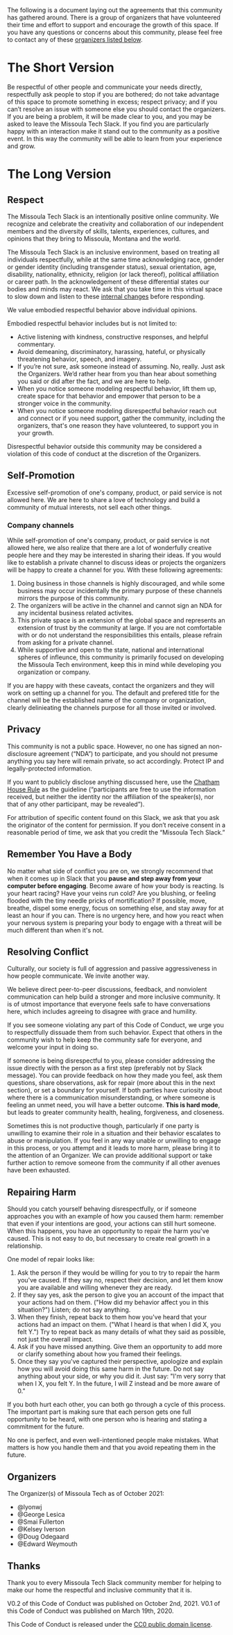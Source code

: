 The following is a document laying out the agreements that this community has gathered around. There is a group of organizers that have volunteered their time and effort to support and encourage the growth of this space. If you have any questions or concerns about this community, please feel free to contact any of these [organizers listed below](#organizers).

# The Short Version

Be respectful of other people and communicate your needs directly, respectfully ask people to stop if you are bothered; do not take advantage of this space to promote something in excess; respect privacy; and if you can’t resolve an issue with someone else you should contact the organizers. If you are being a problem, it will be made clear to you, and you may be asked to leave the Missoula Tech Slack. If you find you are particularly happy with an interaction make it stand out to the community as a positive event. In this way the community will be able to learn from your experience and grow.

# The Long Version

## Respect

The Missoula Tech Slack is an intentionally positive online community. We recognize and celebrate the creativity and collaboration of our independent members and the diversity of skills, talents, experiences, cultures, and opinions that they bring to Missoula, Montana and the world.

The Missoula Tech Slack is an inclusive environment, based on treating all individuals respectfully, while at the same time acknowledging race, gender or gender identity (including transgender status), sexual orientation, age, disability, nationality, ethnicity, religion (or lack thereof), political affiliation or career path. In the acknowledgement of these differential states our bodies and minds may react. We ask that you take time in this virtual space to slow down and listen to these [internal changes](#remember-you-have-a-body) before responding.

We value embodied respectful behavior above individual opinions.

Embodied respectful behavior includes but is not limited to:

- Active listening with kindness, constructive responses, and helpful commentary.
- Avoid demeaning, discriminatory, harassing, hateful, or physically threatening behavior, speech, and imagery.
- If you’re not sure, ask someone instead of assuming. No, really. Just ask the Organizers. We’d rather hear from you than hear about something you said or did after the fact, and we are here to help.
- When you notice someone modeling respectful behavior, lift them up, create space for that behavior and empower that person to be a stronger voice in the community.
- When you notice someone modeling disrespectful behavior reach out and connect or if you need support, gather the community, including the organizers, that's one reason they have volunteered, to support you in your growth.

Disrespectful behavior outside this community may be considered a violation of this code of conduct at the discretion of the Organizers.

## Self-Promotion

Excessive self-promotion of one's company, product, or paid service is not allowed here. We are here to
share a love of technology and build a community of mutual interests, not sell each other things.

### Company channels

While self-promotion of one's company, product, or paid service is not allowed here, we also realize that there are a lot of wonderfully creative people here and they may be interested in sharing their ideas.  If you would like to establish a private channel to discuss ideas or projects the organizers will be happy to create a channel for you.  With these following agreements:

1. Doing business in those channels is highly discouraged, and while some business may occur incidentally the primary purpose of these channels mirrors the purpose of this community.
2. The organizers will be active in the channel and cannot sign an NDA for any incidental business related activites.
3. This private space is an extension of the global space and represents an extension of trust by the community at large.  If you are not comfortable with or do not understand the responsibilities this entails, please refrain from asking for a private channel.
4. While supportive and open to the state, national and international spheres of infleunce, this community is primarily focused on developing the Missoula Tech environment, keep this in mind while developing you organization or company.

If you are happy with these caveats, contact the organizers and they will work on setting up a channel for you.  The default and prefered title for the channel will be the established name of the company or organization, clearly delinieating the channels purpose for all those invited or involved.

## Privacy

This community is not a public space. However, no one has signed an non-disclosure agreement (“NDA”) to participate, and you should not presume anything you say here will remain private, so act accordingly. Protect IP and legally-protected information.

If you want to publicly disclose anything discussed here, use the [Chatham House Rule](https://www.chathamhouse.org/about/chatham-house-rule) as the guideline (“participants are free to use the information received, but neither the identity nor the affiliation of the speaker(s), nor that of any other participant, may be revealed”).

For attribution of specific content found on this Slack, we ask that you ask the originator of the content for permission. If you don’t receive consent in a reasonable period of time, we ask that you credit the “Missoula Tech Slack.”

## Remember You Have a Body

No matter what side of conflict you are on, we strongly recommend that when it comes up in Slack that you **pause and step away from your computer before engaging**. Become aware of how your body is reacting. Is your heart racing? Have your veins run cold? Are you blushing, or feeling flooded with the tiny needle pricks of mortification? If possible, move, breathe, dispel some energy, focus on something else, and stay away for at least an hour if you can. There is no urgency here, and how you react when your nervous system is preparing your body to engage with a threat will be much different than when it's not.

## Resolving Conflict

Culturally, our society is full of aggression and passive aggressiveness in how people communicate. We invite another way.

We believe direct peer-to-peer discussions, feedback, and nonviolent communication can help build a stronger and more inclusive community. It is of utmost importance that everyone feels safe to have conversations here, which includes agreeing to disagree with grace and humility.

If you see someone violating any part of this Code of Conduct, we urge you to respectfully dissuade them from such behavior. Expect that others in the community wish to help keep the community safe for everyone, and welcome your input in doing so.

If someone is being disrespectful to you, please consider addressing the issue directly with the person as a first step (preferably not by Slack message). You can provide feedback on how they made you feel, ask them questions, share observations, ask for repair (more about this in the next section), or set a boundary for yourself. If both parties have curiosity about where there is a communication misunderstanding, or where someone is feeling an unmet need, you will have a better outcome. **This is hard mode**, but leads to greater community health, healing, forgiveness, and closeness.

Sometimes this is not productive though, particularly if one party is unwilling to examine their role in a situation and their behavior escalates to abuse or manipulation. If you feel in any way unable or unwilling to engage in this process, or you attempt and it leads to more harm, please bring it to the attention of an Organizer. We can provide additional support or take further action to remove someone from the community if all other avenues have been exhausted.

## Repairing Harm

Should you catch yourself behaving disrespectfully, or if someone approaches you with an example of how you caused them harm: remember that even if your intentions are good, your actions can still hurt someone. When this happens, you have an opportunity to repair the harm you've caused. This is not easy to do, but necessary to create real growth in a relationship.

One model of repair looks like:

1. Ask the person if they would be willing for you to try to repair the harm you've caused. If they say no, respect their decision, and let them know you are available and willing whenever they are ready.
1. If they say yes, ask the person to give you an account of the impact that your actions had on them. ("How did my behavior affect you in this situation?") Listen; do not say anything.
1. When they finish, repeat back to them how you've heard that your actions had an impact on them. ("What I heard is that when I did X, you felt Y.") Try to repeat back as many details of what they said as possible, not just the overall impact.
1. Ask if you have missed anything. Give them an opportunity to add more or clarify something about how you framed their feelings.
1. Once they say you've captured their perspective, apologize and explain how you will avoid doing this same harm in the future. Do not say anything about your side, or why you did it. Just say: "I'm very sorry that when I X, you felt Y. In the future, I will Z instead and be more aware of 0."

If you both hurt each other, you can both go through a cycle of this process. The important part is making sure that each person gets one full opportunity to be heard, with one person who is hearing and stating a commitment for the future.

No one is perfect, and even well-intentioned people make mistakes. What matters is how you handle them and that you avoid repeating them in the future.

## Organizers

The Organizer(s) of Missoula Tech as of October 2021:

- @lyonwj
- @George Lesica
- @Smai Fullerton
- @Kelsey Iverson
- @Doug Odegaard
- @Edward Weymouth

## Thanks

Thank you to every Missoula Tech Slack community member for helping to make our home the respectful and inclusive community that it is.

V0.2 of this Code of Conduct was published on October 2nd, 2021.
V0.1 of this Code of Conduct was published on March 19th, 2020.

This Code of Conduct is released under the [CC0 public domain license](https://creativecommons.org/publicdomain/zero/1.0/).
